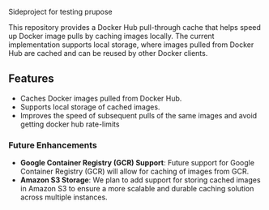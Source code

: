 Sideproject for testing prupose

This repository provides a Docker Hub pull-through cache that helps speed up Docker image pulls by caching images locally. The current implementation supports local storage, where images pulled from Docker Hub are cached and can be reused by other Docker clients. 


## Features
- Caches Docker images pulled from Docker Hub.
- Supports local storage of cached images.
- Improves the speed of subsequent pulls of the same images and avoid getting docker hub rate-limits

### Future Enhancements
- **Google Container Registry (GCR) Support**: Future support for Google Container Registry (GCR) will allow for caching of images from GCR.
- **Amazon S3 Storage**: We plan to add support for storing cached images in Amazon S3 to ensure a more scalable and durable caching solution across multiple instances.

